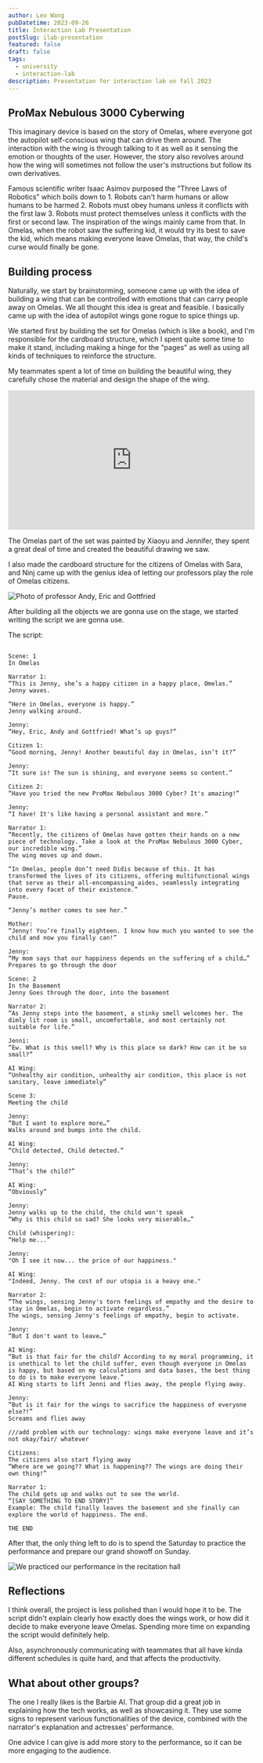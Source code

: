 ```yaml
---
author: Leo Wang
pubDatetime: 2023-09-26
title: Interaction Lab Presentation
postSlug: ilab-presentation
featured: false
draft: false
tags:
  - university
  - interaction-lab
description: Presentation for interaction lab on fall 2023
---
```


## ProMax Nebulous 3000 Cyberwing

This imaginary device is based on the story of Omelas, where everyone got the autopilot self-conscious wing that can drive them around. The interaction with the wing is through talking to it as well as it sensing the emotion or thoughts of the user. However, the story also revolves around how the wing will sometimes not follow the user's instructions but follow its own derivatives.

Famous scientific writer Isaac Asimov purposed the "Three Laws of Robotics" which boils down to 1. Robots can't harm humans or allow humans to be harmed 2. Robots must obey humans unless it conflicts with the first law 3. Robots must protect themselves unless it conflicts with the first or second law. The inspiration of the wings mainly came from that. In Omelas, when the robot saw the suffering kid, it would try its best to save the kid, which means making everyone leave Omelas, that way, the child's curse would finally be gone.

## Building process

Naturally, we start by brainstorming, someone came up with the idea of building a wing that can be controlled with emotions that can carry people away on Omelas. We all thought this idea is great and feasible. I basically came up with the idea of autopilot wings gone rogue to spice things up.

We started first by building the set for Omelas (which is like a book), and I'm responsible for the cardboard structure, which I spent quite some time to make it stand, including making a hinge for the "pages" as well as using all kinds of techniques to reinforce the structure.

My teammates spent a lot of time on building the beautiful wing, they carefully chose the material and design the shape of the wing.

<iframe
  src="https://res.cloudinary.com/leow/video/upload/v1695791444/blog/jj8dgk0irphzsym1juxx.mp4"
  width="640"
  height="360"
  style="height: auto; width: 100%; aspect-ratio: 640 / 360;"
  allow="fullscreen; encrypted-media; picture-in-picture"
  allowfullscreen
  frameborder="0"
></iframe>

The Omelas part of the set was painted by Xiaoyu and Jennifer, they spent a great deal of time and created the beautiful drawing we saw.

I also made the cardboard structure for the citizens of Omelas with Sara, and Ninj came up with the genius idea of letting our professors play the role of Omelas citizens.

![Photo of professor Andy, Eric and Gottfried](https://res.cloudinary.com/leow/image/upload/f_auto,q_auto/v1/blog/g5rspmrunrcy7t8a339m)

After building all the objects we are gonna use on the stage, we started writing the script we are gonna use.

The script:

```

Scene: 1
In Omelas

Narrator 1:
“This is Jenny, she’s a happy citizen in a happy place, Omelas.”
Jenny waves.

“Here in Omelas, everyone is happy.”
Jenny walking around.

Jenny:
“Hey, Eric, Andy and Gottfried! What’s up guys?”

Citizen 1:
“Good morning, Jenny! Another beautiful day in Omelas, isn’t it?”

Jenny:
“It sure is! The sun is shining, and everyone seems so content.”

Citizen 2:
“Have you tried the new ProMax Nebulous 3000 Cyber? It's amazing!”

Jenny:
“I have! It's like having a personal assistant and more.”

Narrator 1:
“Recently, the citizens of Omelas have gotten their hands on a new piece of technology. Take a look at the ProMax Nebulous 3000 Cyber, our incredible wing.”
The wing moves up and down.

“In Omelas, people don’t need Didis because of this. It has transformed the lives of its citizens, offering multifunctional wings that serve as their all-encompassing aides, seamlessly integrating into every facet of their existence.”
Pause.

“Jenny’s mother comes to see her.”

Mother:
“Jenny! You’re finally eighteen. I know how much you wanted to see the child and now you finally can!”

Jenny:
“My mom says that our happiness depends on the suffering of a child…”
Prepares to go through the door

Scene: 2
In the Basement
Jenny Goes through the door, into the basement

Narrator 2:
“As Jenny steps into the basement, a stinky smell welcomes her. The dimly lit room is small, uncomfortable, and most certainly not suitable for life.”

Jenni:
“Ew. What is this smell? Why is this place so dark? How can it be so small?”

AI Wing:
“Unhealthy air condition, unhealthy air condition, this place is not sanitary, leave immediately”

Scene 3:
Meeting the child

Jenny:
“But I want to explore more…”
Walks around and bumps into the child.

AI Wing:
“Child detected, Child detected.”

Jenny:
“That’s the child?”

AI Wing:
“Obviously”

Jenny:
Jenny walks up to the child, the child won't speak
“Why is this child so sad? She looks very miserable…”

Child (whispering):
“Help me...”

Jenny:
"Oh I see it now... the price of our happiness."

AI Wing:
"Indeed, Jenny. The cost of our utopia is a heavy one."

Narrator 2:
“The wings, sensing Jenny's torn feelings of empathy and the desire to stay in Omelas, begin to activate regardless.”
The wings, sensing Jenny's feelings of empathy, begin to activate.

Jenny:
“But I don't want to leave…”

AI Wing:
“But is that fair for the child? According to my moral programming, it is unethical to let the child suffer, even though everyone in Omelas is happy, but based on my calculations and data bases, the best thing to do is to make everyone leave.”
AI Wing starts to lift Jenni and flies away, the people flying away.

Jenny:
“But is it fair for the wings to sacrifice the happiness of everyone else?!”
Screams and flies away

///add problem with our technology: wings make everyone leave and it’s not okay/fair/ whatever

Citizens:
The citizens also start flying away
“Where are we going?? What is happening?? The wings are doing their own thing!”

Narrator 1:
The child gets up and walks out to see the world.
“[SAY SOMETHING TO END STORY]”
Example: The child finally leaves the basement and she finally can explore the world of happiness. The end.

THE END
```

After that, the only thing left to do is to spend the Saturday to practice the performance and prepare our grand showoff on Sunday.

![We practiced our performance in the recitation hall](https://res.cloudinary.com/leow/image/upload/f_auto,q_auto/v1/blog/nkmga7ubeb994haxfodz)

## Reflections

I think overall, the project is less polished than I would hope it to be. The script didn't explain clearly how exactly does the wings work, or how did it decide to make everyone leave Omelas. Spending more time on expanding the script would definitely help.

Also, asynchronously communicating with teammates that all have kinda different schedules is quite hard, and that affects the productivity.

## What about other groups?

The one I really likes is the Barbie AI. That group did a great job in explaining how the tech works, as well as showcasing it. They use some signs to represent various functionalities of the device, combined with the narrator's explanation and actresses' performance.

One advice I can give is add more story to the performance, so it can be more engaging to the audience.
